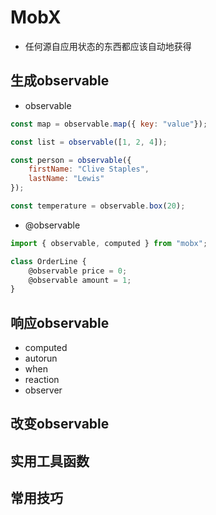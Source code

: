 # MobX

- 任何源自应用状态的东西都应该自动地获得

## 生成observable

- observable
```js
const map = observable.map({ key: "value"});

const list = observable([1, 2, 4]);

const person = observable({
    firstName: "Clive Staples",
    lastName: "Lewis"
});

const temperature = observable.box(20);
```
- @observable
```js
import { observable, computed } from "mobx";

class OrderLine {
    @observable price = 0;
    @observable amount = 1;
}
```

## 响应observable

- computed
- autorun
- when
- reaction
- observer

## 改变observable

## 实用工具函数

## 常用技巧

